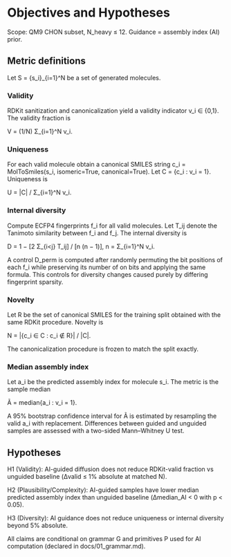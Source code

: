 # Objectives and Hypotheses

Scope: QM9 CHON subset, N_heavy ≤ 12. Guidance = assembly index (AI) prior.

## Metric definitions

Let S = {s_i}_{i=1}^N be a set of generated molecules.

### Validity

RDKit sanitization and canonicalization yield a validity indicator v_i ∈ {0,1}.
The validity fraction is

V = (1/N) Σ_{i=1}^N v_i.

### Uniqueness

For each valid molecule obtain a canonical SMILES string
c_i = MolToSmiles(s_i, isomeric=True, canonical=True).
Let C = {c_i : v_i = 1}. Uniqueness is

U = |C| / Σ_{i=1}^N v_i.

### Internal diversity

Compute ECFP4 fingerprints f_i for all valid molecules. Let T_ij denote
the Tanimoto similarity between f_i and f_j. The internal diversity is

D = 1 − [2 Σ_{i<j} T_ij] / [n (n − 1)],   n = Σ_{i=1}^N v_i.

A control D_perm is computed after randomly permuting the bit positions
of each f_i while preserving its number of on bits and applying the same
formula. This controls for diversity changes caused purely by differing
fingerprint sparsity.

### Novelty

Let R be the set of canonical SMILES for the training split obtained
with the same RDKit procedure. Novelty is

N = |{c_i ∈ C : c_i ∉ R}| / |C|.

The canonicalization procedure is frozen to match the split exactly.

### Median assembly index

Let a_i be the predicted assembly index for molecule s_i. The metric is
the sample median

Ã = median{a_i : v_i = 1}.

A 95% bootstrap confidence interval for Ã is estimated by resampling the
valid a_i with replacement. Differences between guided and unguided
samples are assessed with a two-sided Mann–Whitney U test.

## Hypotheses

H1 (Validity): AI-guided diffusion does not reduce RDKit-valid fraction
vs unguided baseline (Δvalid ≤ 1% absolute at matched N).

H2 (Plausibility/Complexity): AI-guided samples have lower median
predicted assembly index than unguided baseline (Δmedian_AI < 0 with p <
0.05).

H3 (Diversity): AI guidance does not reduce uniqueness or internal
diversity beyond 5% absolute.

All claims are conditional on grammar G and primitives P used for AI
computation (declared in docs/01_grammar.md).

